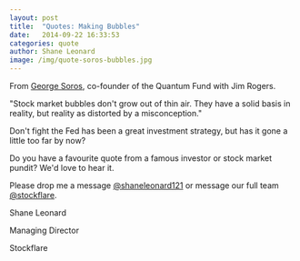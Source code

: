 ```yaml
---
layout: post
title:  "Quotes: Making Bubbles"
date:   2014-09-22 16:33:53
categories: quote
author: Shane Leonard
image: /img/quote-soros-bubbles.jpg
---
```


From [George Soros](http://en.wikipedia.org/wiki/George_Soros), co-founder of the Quantum Fund with Jim Rogers.

"Stock market bubbles don't grow out of thin air. They have a solid basis in reality, but reality as distorted by a misconception."

Don't fight the Fed has been a great investment strategy, but has it gone a little too far by now?

Do you have a favourite quote from a famous investor or stock market pundit? We'd love to hear it.

Please drop me a message [@shaneleonard121](https://twitter.com/shaneleonard121) or message our full team [@stockflare](https://twitter.com/stockflare).

Shane Leonard

Managing Director

Stockflare